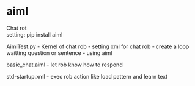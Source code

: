 # aiml
Chat rot      
setting: pip install aiml

AimlTest.py	
	- Kernel of chat rob 
	- setting xml for chat rob
	- create a loop waitting question or sentence
	- using aiml
  
basic_chat.aiml
	- let rob know how to respond 
  
std-startup.xml
	- exec rob action like load pattern and learn text

